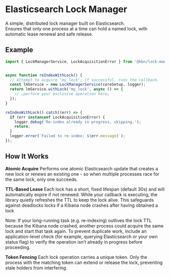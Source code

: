 # Elasticsearch Lock Manager

A simple, distributed lock manager built on Elasticsearch.  
Ensures that only one process at a time can hold a named lock, with automatic lease renewal and safe release.

## Example

```ts
import { LockManagerService, LockAcquisitionError } from '@kbn/lock-manager';


async function reIndexWithLock() {
  // Attempt to acquire "my_lock"; if successful, runs the callback.
  const lmService = new LockManagerService(coreSetup, logger);
  return lmService.withLock('my_lock', async () => {
    // …perform your exclusive operation here…
  });
}

reIndexWithLock().catch((err) => {
  if (err instanceof LockAcquisitionError) {
    logger.debug('Re-index already in progress, skipping.');
    return;
  }
  logger.error(`Failed to re-index: ${err.message}`);
});
```

## How It Works
**Atomic Acquire**
Performs one atomic Elasticsearch update that creates a new lock or renews an existing one - so when multiple processes race for the same lock, only one succeeds.

**TTL-Based Lease**
Each lock has a short, fixed lifespan (default 30s) and will automatically expire if not renewed. While your callback is executing, the library quietly refreshes the TTL to keep the lock alive. This safeguards against deadlocks locks if a Kibana node crashes after having obtained a lock

Note: If your long-running task (e.g. re-indexing) outlives the lock TTL because the Kibana node crashed, another process could acquire the same lock and start that task again. To prevent duplicate work, include an application-level check (for example, querying Elasticsearch or your own status flag) to verify the operation isn’t already in progress before proceeding.

**Token Fencing**
Each lock operation carries a unique token. Only the process with the matching token can extend or release the lock, preventing stale holders from interfering.
